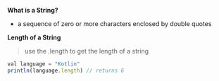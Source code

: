 **What is a String?**
+ a sequence of zero or more characters enclosed by double quotes

**Length of a String**
> use the .length to get the length of a string
```js 
val language = "Kotlin"
println(language.length) // returns 6
```
